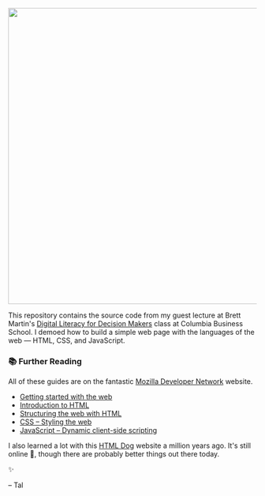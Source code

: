 <p align="center">
  <img width="600px" src="https://user-images.githubusercontent.com/257028/111495666-47fba000-8748-11eb-8c94-b27106194f7e.gif">
</p>

This repository contains the source code from my guest lecture at Brett Martin's [Digital Literacy for Decision Makers](https://www8.gsb.columbia.edu/courses/mba/2021/spring/b8125-001) class at Columbia Business School. I demoed how to build a simple web page with the languages of the web –– HTML, CSS, and JavaScript.

### 📚 Further Reading

All of these guides are on the fantastic [Mozilla Developer Network](https://developer.mozilla.org/en-US/docs/Learn) website.

- [Getting started with the web](https://developer.mozilla.org/en-US/docs/Learn/Getting_started_with_the_web)
- [Introduction to HTML](https://developer.mozilla.org/en-US/docs/Learn/HTML/Introduction_to_HTML)
- [Structuring the web with HTML](https://developer.mozilla.org/en-US/docs/Learn/HTML)
- [CSS – Styling the web](https://developer.mozilla.org/en-US/docs/Learn/CSS)
- [JavaScript – Dynamic client-side scripting](https://developer.mozilla.org/en-US/docs/Learn/JavaScript)

I also learned a lot with this [HTML Dog](https://www.htmldog.com) website a million years ago. It's still online 🤗, though there are probably better things out there today.

✨

– Tal

